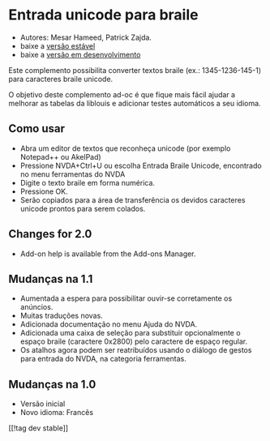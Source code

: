 # Entrada unicode para braile #

* Autores: Mesar Hameed, Patrick Zajda.
* baixe a [versão estável][1]
* baixe a [versão em desenvolvimento][2]

Este complemento possibilita converter textos braile (ex.: 1345-1236-145-1)
para caracteres braile unicode.

O objetivo deste complemento ad-oc é que fique mais fácil ajudar a melhorar
as tabelas da liblouis e adicionar testes automáticos a seu idioma.

## Como usar ##

* Abra um editor de textos que reconheça unicode (por exemplo Notepad++ ou
  AkelPad)
* Pressione NVDA+Ctrl+U ou escolha Entrada Braile Unicode, encontrado no
  menu ferramentas do NVDA
* Digite o texto braile em forma numérica.
* Pressione OK.
* Serão copiados para a área de transferência os devidos caracteres unicode
  prontos para serem colados.

## Changes for 2.0 ##

* Add-on help is available from the Add-ons Manager.

## Mudanças na 1.1 ##

* Aumentada a espera para possibilitar ouvir-se corretamente os anúncios.
* Muitas traduções novas.
* Adicionada documentação no menu Ajuda do NVDA.
* Adicionada uma caixa de seleção para substituir opcionalmente o espaço
  braile (caractere 0x2800) pelo caractere de espaço regular.
* Os atalhos agora podem ser reatribuídos usando o diálogo de gestos para
  entrada do NVDA, na categoria ferramentas.

## Mudanças na 1.0 ##

* Versão inicial
* Novo idioma: Francês

[[!tag dev stable]]

[1]: http://addons.nvda-project.org/files/get.php?file=ubi

[2]: http://addons.nvda-project.org/files/get.php?file=ubi-dev
